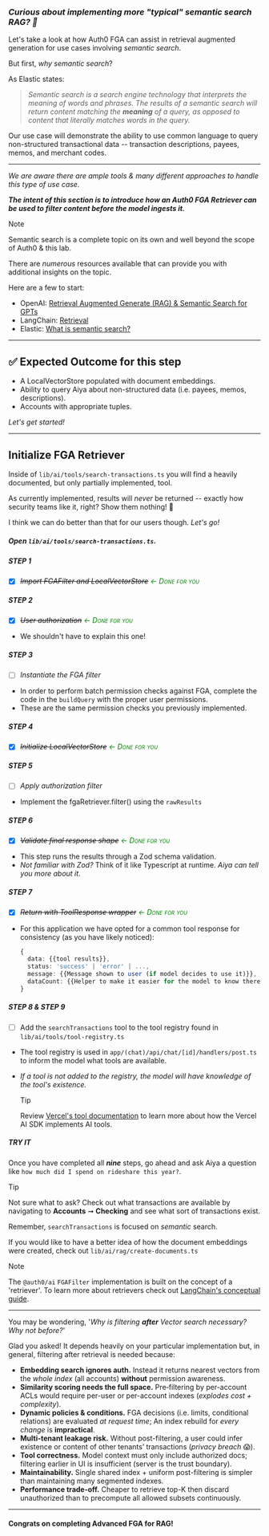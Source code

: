 ### ***Curious about implementing more "typical" semantic search RAG? 🤨***

Let's take a look at how Auth0 FGA can assist in retrieval augmented generation for use cases involving *semantic search*.

But first, *why semantic search*?

As Elastic states:
> *Semantic search is a search engine technology that interprets the meaning of words and phrases. The results of a semantic search will return content matching the **meaning** of a query, as opposed to content that literally matches words in the query.*

Our use case will demonstrate the ability to use common language to query non-structured transactional data -- transaction descriptions, payees, memos, and merchant codes.

---
*We are aware there are ample tools & many different approaches to handle this type of use case.*

***The intent of this section is to introduce how an Auth0 FGA Retriever can be used to filter content *before* the model ingests it.***

> [!NOTE]
> Semantic search is a complete topic on its own and well beyond the scope of Auth0 & this lab.
>
> There are *numerous* resources available that can provide you with additional insights on the topic.
>
> Here are a few to start:
> - OpenAI: [Retrieval Augmented Generate (RAG) & Semantic Search for GPTs](https://help.openai.com/en/articles/8868588-retrieval-augmented-generation-rag-and-semantic-search-for-gpts)
> - LangChain: [Retrieval](https://python.langchain.com/docs/concepts/retrieval/)
> - Elastic: [What is semantic search?](https://www.elastic.co/what-is/semantic-search)
---

 ## ✅ Expected Outcome for this step
- A LocalVectorStore populated with document embeddings.
- Ability to query Aiya about non-structured data (i.e. payees, memos, descriptions).
- Accounts with appropriate tuples.

*Let's get started!*

---

## Initialize FGA Retriever

Inside of `lib/ai/tools/search-transactions.ts` you will find a heavily documented, but only partially implemented, tool.

As currently implemented, results will *never* be returned -- exactly how security teams like it, right? Show them nothing! 🤣

I think we can do better than that for our users though. *Let's go!*

##### Open `lib/ai/tools/search-transactions.ts`.

##### STEP 1
- [x] ~~*Import FGAFilter and LocalVectorStore*~~ _<span style='color: green; font-variant: small-caps'>← Done for you</span>_

##### STEP 2
- [x] ~~*User authorization*~~ _<span style='color: green; font-variant: small-caps'>← Done for you</span>_
- We shouldn't have to explain this one!

##### STEP 3
- [ ] *Instantiate the FGA filter*
- In order to perform batch permission checks against FGA, complete the code in the `buildQuery` with the proper user permissions.
- These are the same permission checks you previously implemented.

##### STEP 4
- [x] ~~*Initialize LocalVectorStore*~~ _<span style='color: green; font-variant: small-caps'>← Done for you</span>_

##### STEP 5
- [ ] *Apply authorization filter*
- Implement the fgaRetriever.filter() using the `rawResults`

##### STEP 6
- [x] ~~*Validate final response shape*~~ _<span style='color: green; font-variant: small-caps'>← Done for you</span>_
- This step runs the results through a Zod schema validation.
- *Not familiar with Zod?* Think of it like Typescript at runtime. *Aiya can tell you more about it*.

##### STEP 7
- [x] ~~*Return with ToolResponse wrapper*~~ _<span style='color: green; font-variant: small-caps'>← Done for you</span>_
- For this application we have opted for a common tool response for consistency (as you have likely noticed):
  ```ts
  {
    data: {{tool results}},
    status: 'success' | 'error' | ...,
    message: {{Message shown to user (if model decides to use it)}},
    dataCount: {{Helper to make it easier for the model to know there are results.}}
  }
  ```

##### STEP 8 & STEP 9
- [ ] Add the `searchTransactions` tool to the tool registry found in `lib/ai/tools/tool-registry.ts`
- The tool registry is used in `app/(chat)/api/chat/[id]/handlers/post.ts` to inform the model what tools are available.
- *If a tool is not added to the registry, the model will have knowledge of the tool's existence.*

  > [!TIP]
  > Review [Vercel's tool documentation](https://ai-sdk.dev/docs/foundations/tools) to learn more about how the Vercel AI SDK implements AI tools.

##### TRY IT
Once you have completed all ***nine*** steps, go ahead and ask Aiya a question like `how much did I spend on rideshare this year?`.

> [!TIP]
> Not sure what to ask? Check out what transactions are available by navigating to **Accounts** ➞ **Checking** and see what sort of transactions exist.
>
> Remember, `searchTransactions` is focused on *semantic* search.
>
> If you would like to have a better idea of how the document embeddings were created, check out `lib/ai/rag/create-documents.ts`

> [!NOTE]
> The `@auth0/ai` `FGAFilter` implementation is built on the concept of a 'retriever'.
> To learn more about retrievers check out [LangChain's conceptual guide](https://js.langchain.com/docs/concepts/retrievers/).

---
You may be wondering, '*Why is filtering **after** Vector search necessary? Why not before?*'

Glad you asked! It depends heavily on your particular implementation but, in general, filtering after retrieval is needed because:
- **Embedding search ignores auth.** Instead it returns nearest vectors from the *whole index* (all accounts) **without** permission awareness.
- **Similarity scoring needs the full space.** Pre‑filtering by per-account ACLs would require per-user or per-account indexes (*explodes cost + complexity*).
- **Dynamic policies & conditions.** FGA decisions (i.e. limits, conditional relations) are evaluated *at request time*; An index rebuild for *every change* is **impractical**.
- **Multi-tenant leakage risk.** Without post-filtering, a user could infer existence or content of other tenants’ transactions (*privacy breach* 😱).
- **Tool correctness.** Model context must only include authorized docs; filtering earlier in UI is insufficient (server is the trust boundary).
- **Maintainability.** Single shared index + uniform post-filtering is simpler than maintaining many segmented indexes.
- **Performance trade-off.** Cheaper to retrieve top-K then discard unauthorized than to precompute all allowed subsets continuously.
---

#### Congrats on completing Advanced FGA for RAG!